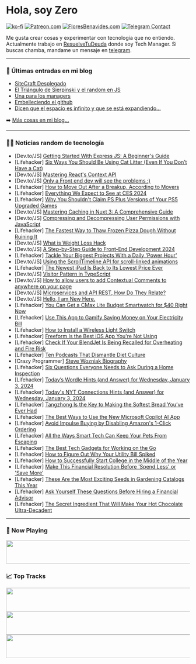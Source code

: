# Hola, soy Zero

[![ko-fi](https://ko-fi.com/img/githubbutton_sm.svg)](https://ko-fi.com/J3J4N0LUK)
[![Patreon.com](https://img.shields.io/endpoint.svg?url=https%3A%2F%2Fshieldsio-patreon.vercel.app%2Fapi%3Fusername%3Dzerodragon%26type%3Dpatrons&style=for-the-badge)](https://patreon.com/zerodragon)
[![FloresBenavides.com](https://img.shields.io/website?down_message=oops&label=MiBlog&style=for-the-badge&up_message=online&url=https%3A%2F%2Ffloresbenavides.com)](https://floresbenavides.com)
[![Telegram Contact](https://img.shields.io/badge/escr%C3%ADbeme-ZeroDragon-%2326A5E4?style=for-the-badge&logo=telegram)](https://t.me/zerodragon)

Me gusta crear cosas y experimentar con tecnología que no entiendo.
Actualmente trabajo en [ResuelveTuDeuda](http://github.com/resuelve) donde soy Tech Manager.
Si buscas chamba, mandame un mensaje en [telegram](https://t.me/zerodragon).

---

### 📕 Últimas entradas en mi blog
<!-- BLOG-POST-LIST:START -->
- [SiteCraft Desplegado](https://floresbenavides.com/sitecraft-desplegado/)
- [El Triángulo de Sierpinski y el random en JS](https://floresbenavides.com/el-triangulo-de-sierpinski-y-el-random-en-js/)
- [Una para los managers](https://floresbenavides.com/una-para-los-managers/)
- [Embelleciendo el github](https://floresbenavides.com/embelleciendo-el-github/)
- [Dicen que el espacio es infinito y que se está expandiendo…](https://floresbenavides.com/dicen-que-el-espacio-es-infinito-y-que-se-esta-expandiendo/)
<!-- BLOG-POST-LIST:END -->

➡️ [Más cosas en mi blog...](https://floresbenavides.com)

---

### 👨‍💻 Noticias random de tecnología
<!-- TECH-POSTS:START -->
- [Dev.to/JS] [Getting Started With Express JS: A Beginner&#39;s Guide](https://dev.to/martins_ngene/getting-started-with-express-js-a-beginners-guide-39oi)
- [Lifehacker] [Six Ways You Should Be Using Cat Litter &lpar;Even If You Don’t Have a Cat&rpar;](https://lifehacker.com/home/surprising-alternative-uses-for-cat-litter)
- [Dev.to/JS] [Mastering React&#39;s Context API](https://dev.to/omotayo21/mastering-reacts-context-api-37mp)
- [Dev.to/JS] [Only a Front end dev will see the problems :&rpar;](https://dev.to/hyperupscale/only-a-front-end-dev-will-see-the-problems--3def)
- [Lifehacker] [How to Move Out After a Breakup, According to Movers](https://lifehacker.com/relationships/how-to-move-out-after-a-breakup)
- [Lifehacker] [Everything We Expect to See at CES 2024](https://lifehacker.com/tech/what-to-expect-from-ces-2024)
- [Lifehacker] [Why You Shouldn&#39;t Claim PS Plus Versions of Your PS5 Upgraded Games](https://lifehacker.com/entertainment/dont-claim-ps-plus-versions-of-ps5-games)
- [Dev.to/JS] [Mastering Caching in Nuxt 3: A Comprehensive Guide](https://dev.to/ymir/mastering-caching-in-nuxt-3-a-comprehensive-guide-22ea)
- [Dev.to/JS] [Compressing and Decompressing User Permissions with JavaScript](https://dev.to/kamesh_dev/compressing-and-decompressing-user-permissions-with-javascript-4e4j)
- [Lifehacker] [The Fastest Way to Thaw Frozen Pizza Dough Without Ruining It](https://lifehacker.com/the-best-way-to-thaw-frozen-pizza-dough)
- [Dev.to/JS] [What is Weight Loss Hack](https://dev.to/rose24/what-is-weight-loss-hack-8kj)
- [Dev.to/JS] [A Step-by-Step Guide to Front-End Development 2024](https://dev.to/amenyenudaniel/a-step-by-step-guide-to-front-end-development-2024-2061)
- [Lifehacker] [Tackle Your Biggest Projects With a Daily &#39;Power Hour&#39;](https://lifehacker.com/work/increase-productivity-with-power-hour)
- [Dev.to/JS] [Using the ScrollTimeline API for scroll-linked animations](https://dev.to/logrocket/using-the-scrolltimeline-api-for-scroll-linked-animations-5dn6)
- [Lifehacker] [The Newest iPad Is Back to Its Lowest Price Ever](https://lifehacker.com/tech/10th-generation-ipad-sale)
- [Dev.to/JS] [Visitor Pattern in TypeScript](https://dev.to/nickramkissoon/visitor-pattern-in-typescript-4pa3)
- [Dev.to/JS] [How to allow users to add Contextual Comments to anywhere on your page](https://dev.to/superviz/how-to-allow-users-to-add-contextual-comments-to-anywhere-on-your-page-428n)
- [Dev.to/JS] [Microservices and API REST, How Do They Relate?](https://dev.to/marmariadev/microservices-and-api-rest-how-do-they-relate-2h1g)
- [Dev.to/JS] [Hello, I am New Here.](https://dev.to/shopia98/hello-i-am-new-here-400)
- [Lifehacker] [You Can Get a CMax Lite Budget Smartwatch for $40 Right Now](https://lifehacker.com/tech/cmax-lite-smartwatch-sale)
- [Lifehacker] [Use This App to Gamify Saving Money on Your Electricity Bill](https://lifehacker.com/home/use-gridrewards-app-to-gamify-your-electricity-use)
- [Lifehacker] [How to Install a Wireless Light Switch](https://lifehacker.com/home/install-wireless-light-switch)
- [Lifehacker] [Freeform Is the Best iOS App You&#39;re Not Using](https://lifehacker.com/tech/how-to-use-freeform-app)
- [Lifehacker] [Check If Your BlendJet Is Being Recalled for Overheating and Fire Risk](https://lifehacker.com/money/blendjet-2-recall)
- [Lifehacker] [Ten Podcasts That Dismantle Diet Culture](https://lifehacker.com/entertainment/best-podcasts-about-diet-culture)
- [Crazy Programmer] [Steve Wozniak Biography](https://www.thecrazyprogrammer.com/2024/01/steve-wozniak-biography.html)
- [Lifehacker] [Six Questions Everyone Needs to Ask During a Home Inspection](https://lifehacker.com/home/questions-to-ask-during-your-home-inspection)
- [Lifehacker] [Today’s Wordle Hints &lpar;and Answer&rpar; for Wednesday, January 3, 2024](https://lifehacker.com/entertainment/wordle-answer-today-january-3-2024)
- [Lifehacker] [Today&#39;s NYT Connections Hints &lpar;and Answer&rpar; for Wednesday, January 3, 2024](https://lifehacker.com/entertainment/nyt-connections-answer-today-january-3-2024)
- [Lifehacker] [Tangzhong Is the Key to Making the Softest Bread You’ve Ever Had](https://lifehacker.com/food-drink/how-to-make-bread-with-tangzhong)
- [Lifehacker] [The Best Ways to Use the New Microsoft Copilot AI App](https://lifehacker.com/tech/microsoft-copilot-ai-app-android-uses)
- [Lifehacker] [Avoid Impulse Buying by Disabling Amazon&#39;s 1-Click Ordering](https://lifehacker.com/avoid-impulse-buying-by-disabling-amazons-1-click-order-1845257810)
- [Lifehacker] [All the Ways Smart Tech Can Keep Your Pets From Escaping](https://lifehacker.com/tech/how-smart-tech-can-help-keep-pets-from-escaping)
- [Lifehacker] [The Best Tech Gadgets for Working on the Go](https://lifehacker.com/the-best-tech-gadgets-for-working-on-the-go-1850674553)
- [Lifehacker] [How to Figure Out Why Your Utility Bill Spiked](https://lifehacker.com/money/why-is-my-utility-bill-higher)
- [Lifehacker] [How to Successfully Start College in the Middle of the Year](https://lifehacker.com/family/how-to-successfully-start-college-in-the-spring-semester)
- [Lifehacker] [Make This Financial Resolution Before &#39;Spend Less&#39; or &#39;Save More&#39;](https://lifehacker.com/money/make-this-financial-resolution)
- [Lifehacker] [These Are the Most Exciting Seeds in Gardening Catalogs This Year](https://lifehacker.com/home/best-catalog-seeds-this-year)
- [Lifehacker] [Ask Yourself These Questions Before Hiring a Financial Advisor](https://lifehacker.com/money/ask-these-questions-before-hiring-a-financial-advisor)
- [Lifehacker] [The Secret Ingredient That Will Make Your Hot Chocolate Ultra-Decadent](https://lifehacker.com/food-drink/thicken-hot-chocolate-with-cornstarch)<!-- TECH-POSTS:END -->

---

### 🎵 Now Playing
<a href="https://spotify-now-playing-dun.vercel.app/now-playing?open"><img src="https://spotify-now-playing-dun.vercel.app/now-playing" width="540" height="64"></a>

### 📈 Top Tracks
<a href="https://spotify-now-playing-dun.vercel.app/top-tracks?i=1&open"><img src="https://spotify-now-playing-dun.vercel.app/top-tracks?i=1" width="540" height="64"></a>
<a href="https://spotify-now-playing-dun.vercel.app/top-tracks?i=2&open"><img src="https://spotify-now-playing-dun.vercel.app/top-tracks?i=2" width="540" height="64"></a>
<a href="https://spotify-now-playing-dun.vercel.app/top-tracks?i=3&open"><img src="https://spotify-now-playing-dun.vercel.app/top-tracks?i=3" width="540" height="64"></a>
